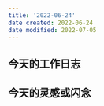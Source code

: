 ```yaml
---
title: '2022-06-24'
date created: 2022-06-24
date modified: 2022-07-05
---
```


## 今天的工作日志

## 今天的灵感或闪念

